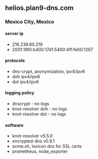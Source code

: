 ## helios.plan9-dns.com
### Mexico City, Mexico
#### server ip
- 216.238.80.219
- 2001:19f0:b400:17d1:5400:4ff:fe00:1267

#### protocols
- dns-crypt, anonymization, ipv4/ipv6
- doh ipv4/ipv6
- dot ipv4/ipv6

#### logging policy
- dnscrypt - no logs
- knot-resolver doh - no logs
- knot-resolver dot - no logs

#### software
- knot-resolver v5.5.0
- encrypted-dns v0.9.1
- acme.sh, lexicon dns for SSL certs
- prometheus, node_exporter
